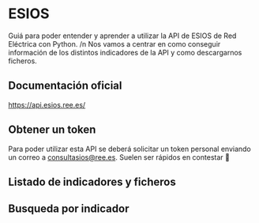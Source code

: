 # ESIOS

Guiá para poder entender y aprender a utilizar la API de ESIOS de Red Eléctrica con Python.
/n Nos vamos a centrar en como conseguir información de los distintos indicadores de la API y como descargarnos ficheros.

## Documentación oficial
https://api.esios.ree.es/

## Obtener un token

Para poder utilizar esta API se deberá solicitar un token personal enviando un correo a consultasios@ree.es. 
Suelen ser rápidos en contestar 🤞

## Listado de indicadores y ficheros

## Busqueda por indicador




